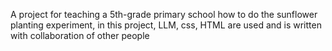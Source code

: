 A project for teaching a 5th-grade primary school how to do the sunflower planting experiment, in this project, LLM, css, HTML are used and is written with collaboration of other people
